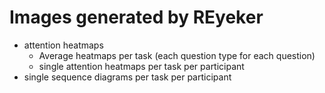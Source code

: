 # Images generated by REyeker

* attention heatmaps  
     * Average heatmaps per task (each question type for each question)
     * single attention heatmaps per task per participant
* single sequence diagrams per task per participant
